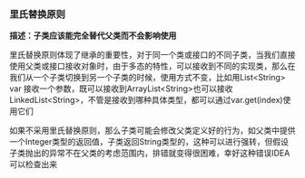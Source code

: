 ### 里氏替换原则

<strong>描述：子类应该能完全替代父类而不会影响使用</strong>

里氏替换原则体现了继承的重要性，对于同一个类或接口的不同子类，当我们直接使用父类或接口接收对象时，由于多态的特性，可以接收到不同的实现类，那么在我们从一个子类切换到另一个子类的时候，使用方式不变，比如用List&lt;String&gt; var 接收一个参数，既可以接收到ArrayList&lt;String&gt;也可以接收LinkedList&lt;String&gt;，不管是接收到哪种具体类型，都可以通过var.get(index)使用它们

如果不采用里氏替换原则，那么子类可能会修改父类定义好的行为，如父类中提供一个Integer类型的返回值，子类返回String类型的，这种可以进行强转，但假设子类抛出的异常不在父类的考虑范围内，排错就变得很困难，幸好这种错误IDEA可以检查出来